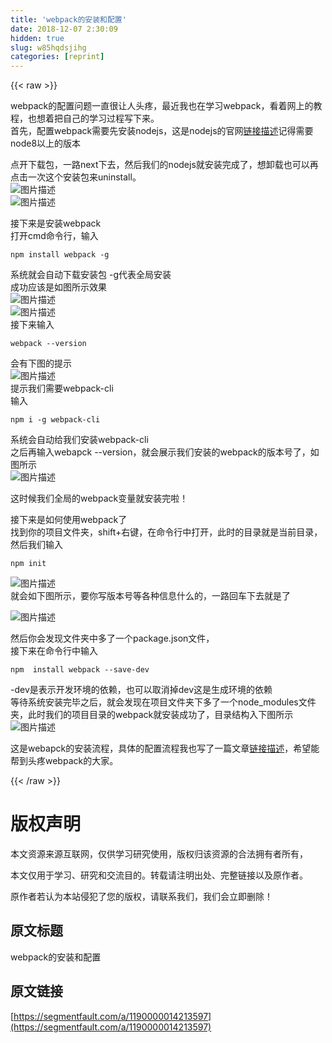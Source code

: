 ```yaml
---
title: 'webpack的安装和配置' 
date: 2018-12-07 2:30:09
hidden: true
slug: w85hqdsjihg
categories: [reprint]
---
```


{{< raw >}}

                    
<p>webpack的配置问题一直很让人头疼，最近我也在学习webpack，看着网上的教程，也想着把自己的学习过程写下来。<br>首先，配置webpack需要先安装nodejs，这是nodejs的官网<a href="https://nodejs.org/en/" rel="nofollow noreferrer" target="_blank">链接描述</a>记得需要node8以上的版本</p>
<p>点开下载包，一路next下去，然后我们的nodejs就安装完成了，想卸载也可以再点击一次这个安装包来uninstall。<br><span class="img-wrap"><img data-src="/img/bV7Oi1?w=499&amp;h=388" src="https://static.alili.tech/img/bV7Oi1?w=499&amp;h=388" alt="图片描述" title="图片描述" style="cursor: pointer; display: inline;"></span><br><span class="img-wrap"><img data-src="/img/bV7OmM?w=499&amp;h=389" src="https://static.alili.tech/img/bV7OmM?w=499&amp;h=389" alt="图片描述" title="图片描述" style="cursor: pointer; display: inline;"></span></p>
<p>接下来是安装webpack<br>打开cmd命令行，输入</p>
<div class="widget-codetool" style="display:none;">
      <div class="widget-codetool--inner">
      <span class="selectCode code-tool" data-toggle="tooltip" data-placement="top" title="" data-original-title="全选"></span>
      <span type="button" class="copyCode code-tool" data-toggle="tooltip" data-placement="top" data-clipboard-text="npm install webpack -g" title="" data-original-title="复制"></span>
      <span type="button" class="saveToNote code-tool" data-toggle="tooltip" data-placement="top" title="" data-original-title="放进笔记"></span>
      </div>
      </div><pre class="hljs cmake"><code style="word-break: break-word; white-space: initial;">npm <span class="hljs-keyword">install</span> webpack -g</code></pre>
<p>系统就会自动下载安装包 -g代表全局安装<br>成功应该是如图所示效果<br><span class="img-wrap"><img data-src="/img/bV7Oo0?w=993&amp;h=519" src="https://static.alili.tech/img/bV7Oo0?w=993&amp;h=519" alt="图片描述" title="图片描述" style="cursor: pointer; display: inline;"></span><br><span class="img-wrap"><img data-src="/img/bV7Oo8?w=993&amp;h=519" src="https://static.alili.tech/img/bV7Oo8?w=993&amp;h=519" alt="图片描述" title="图片描述" style="cursor: pointer; display: inline;"></span><br>接下来输入</p>
<div class="widget-codetool" style="display:none;">
      <div class="widget-codetool--inner">
      <span class="selectCode code-tool" data-toggle="tooltip" data-placement="top" title="" data-original-title="全选"></span>
      <span type="button" class="copyCode code-tool" data-toggle="tooltip" data-placement="top" data-clipboard-text="webpack --version" title="" data-original-title="复制"></span>
      <span type="button" class="saveToNote code-tool" data-toggle="tooltip" data-placement="top" title="" data-original-title="放进笔记"></span>
      </div>
      </div><pre class="hljs ada"><code style="word-break: break-word; white-space: initial;">webpack <span class="hljs-comment">--version</span></code></pre>
<p>会有下图的提示<br><span class="img-wrap"><img data-src="/img/bV7Ope?w=993&amp;h=519" src="https://static.alili.tech/img/bV7Ope?w=993&amp;h=519" alt="图片描述" title="图片描述" style="cursor: pointer; display: inline;"></span><br>提示我们需要webpack-cli<br>输入</p>
<div class="widget-codetool" style="display:none;">
      <div class="widget-codetool--inner">
      <span class="selectCode code-tool" data-toggle="tooltip" data-placement="top" title="" data-original-title="全选"></span>
      <span type="button" class="copyCode code-tool" data-toggle="tooltip" data-placement="top" data-clipboard-text="npm i -g webpack-cli" title="" data-original-title="复制"></span>
      <span type="button" class="saveToNote code-tool" data-toggle="tooltip" data-placement="top" title="" data-original-title="放进笔记"></span>
      </div>
      </div><pre class="hljs stylus"><code style="word-break: break-word; white-space: initial;">npm <span class="hljs-selector-tag">i</span> -g webpack-cli</code></pre>
<p>系统会自动给我们安装webpack-cli<br>之后再输入webapck --version，就会展示我们安装的webpack的版本号了，如图所示<br><span class="img-wrap"><img data-src="/img/bV7OEc?w=677&amp;h=442" src="https://static.alili.tech/img/bV7OEc?w=677&amp;h=442" alt="图片描述" title="图片描述" style="cursor: pointer; display: inline;"></span></p>
<p>这时候我们全局的webpack变量就安装完啦！</p>
<p>接下来是如何使用webpack了<br>找到你的项目文件夹，shift+右键，在命令行中打开，此时的目录就是当前目录，然后我们输入</p>
<div class="widget-codetool" style="display:none;">
      <div class="widget-codetool--inner">
      <span class="selectCode code-tool" data-toggle="tooltip" data-placement="top" title="" data-original-title="全选"></span>
      <span type="button" class="copyCode code-tool" data-toggle="tooltip" data-placement="top" data-clipboard-text="npm init" title="" data-original-title="复制"></span>
      <span type="button" class="saveToNote code-tool" data-toggle="tooltip" data-placement="top" title="" data-original-title="放进笔记"></span>
      </div>
      </div><pre class="hljs coffeescript"><code style="word-break: break-word; white-space: initial;"><span class="hljs-built_in">npm</span> init</code></pre>
<p><span class="img-wrap"><img data-src="/img/bV7OxQ?w=677&amp;h=442" src="https://static.alili.tech/img/bV7OxQ?w=677&amp;h=442" alt="图片描述" title="图片描述" style="cursor: pointer; display: inline;"></span><br>就会如下图所示，要你写版本号等各种信息什么的，一路回车下去就是了</p>
<p><span class="img-wrap"><img data-src="/img/bV7Ox7?w=677&amp;h=442" src="https://static.alili.tech/img/bV7Ox7?w=677&amp;h=442" alt="图片描述" title="图片描述" style="cursor: pointer; display: inline;"></span></p>
<p>然后你会发现文件夹中多了一个package.json文件，<br>接下来在命令行中输入</p>
<div class="widget-codetool" style="display:none;">
      <div class="widget-codetool--inner">
      <span class="selectCode code-tool" data-toggle="tooltip" data-placement="top" title="" data-original-title="全选"></span>
      <span type="button" class="copyCode code-tool" data-toggle="tooltip" data-placement="top" data-clipboard-text="npm  install webpack --save-dev 
" title="" data-original-title="复制"></span>
      <span type="button" class="saveToNote code-tool" data-toggle="tooltip" data-placement="top" title="" data-original-title="放进笔记"></span>
      </div>
      </div><pre class="hljs q"><code>npm  install webpack --<span class="hljs-built_in">save</span>-<span class="hljs-built_in">dev</span> 
</code></pre>
<p>-dev是表示开发环境的依赖，也可以取消掉dev这是生成环境的依赖<br>等待系统安装完毕之后，就会发现在项目文件夹下多了一个node_modules文件夹，此时我们的项目目录的webpack就安装成功了，目录结构入下图所示<br><span class="img-wrap"><img data-src="/img/bV7OyR?w=853&amp;h=600" src="https://static.alili.tech/img/bV7OyR?w=853&amp;h=600" alt="图片描述" title="图片描述" style="cursor: pointer; display: inline;"></span></p>
<p>这是webapck的安装流程，具体的配置流程我也写了一篇文章<a href="https://segmentfault.com/a/1190000014271439?_ea=3591482">链接描述</a>，希望能帮到头疼webpack的大家。</p>

                
{{< /raw >}}

# 版权声明
本文资源来源互联网，仅供学习研究使用，版权归该资源的合法拥有者所有，

本文仅用于学习、研究和交流目的。转载请注明出处、完整链接以及原作者。

原作者若认为本站侵犯了您的版权，请联系我们，我们会立即删除！

## 原文标题
webpack的安装和配置

## 原文链接
[https://segmentfault.com/a/1190000014213597](https://segmentfault.com/a/1190000014213597)

